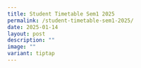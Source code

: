```yaml
---
title: Student Timetable Sem1 2025
permalink: /student-timetable-sem1-2025/
date: 2025-01-14
layout: post
description: ""
image: ""
variant: tiptap
---
```

